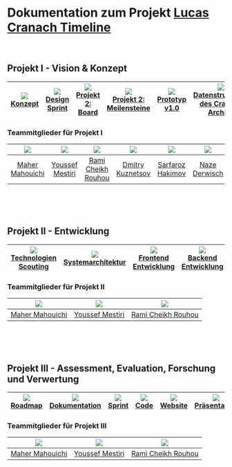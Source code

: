 # Dokumentation zum Projekt [Lucas Cranach Timeline](http://v2202101139598140731.supersrv.de/)
<br>

## Projekt I - Vision & Konzept
| ![](https://img.icons8.com/windows/32/000000/idea.png)<br>[Konzept](https://github.com/ramichr/lucas_cranach_projekt2/wiki/Einf%C3%BChrung) | ![](https://img.icons8.com/windows/32/000000/prototype.png)<br>[Design Sprint](https://github.com/ramichr/lucas_cranach_projekt2/wiki/Design-Sprint) | ![](https://img.icons8.com/windows/32/000000/brief.png)<br>[Projekt 2: Board](https://github.com/ramichr/lucas_cranach_projekt2/projects/2) | ![](https://img.icons8.com/windows/32/000000/brief.png)<br>[Projekt 2: Meilensteine](https://github.com/ramichr/lucas_cranach_projekt2/milestones) | ![](https://img.icons8.com/windows/32/000000/code-file.png)<br>[Prototyp v1.0](https://github.com/ramichr/lucas_cranach_projekt2/tree/master/prototype/v1.0) | ![](https://img.icons8.com/windows/32/000000/code-file.png)<br>[Datenstrukturen des Cranach Archivs](https://github.com/lucascranach/importer/tree/master/docs/json) | ![](https://img.icons8.com/windows/32/000000/repository.png)<br>[Backlog](https://github.com/ramichr/lucas_cranach_projekt2/projects/3) |
|:-------------------------------------------------------------------------------------------------------------------------------------------:|:---------------------------------------------------------------------------------------------------------------:|:-------------------------------------------------------------------------------------------------------------------:|:----------------------------------------------------------------------------------------------------:|:-------------------------------------------------------------------------------------------------------------:|:--------------------------------------------------------------------------------------------------------------------------------:|:--------------------------------------------------------------------------------------------------------------------------------:|

### Teammitglieder für Projekt I

| ![](https://avatars0.githubusercontent.com/u/24878008?s=400&v=4) | ![](https://avatars1.githubusercontent.com/u/25585481?s=400&v=4) | ![](https://avatars0.githubusercontent.com/u/49440303?s=460&u=bbdf6f2769d13ce1198c2294d7cce364a76e53d0&v=4) | ![](https://avatars1.githubusercontent.com/u/57637723?s=400&u=28a67642b34f1440defcdedb2bb49d9e8b56d528&v=4) | ![](https://avatars2.githubusercontent.com/u/56966962?s=400&v=4) | ![](https://avatars0.githubusercontent.com/u/57001669?s=400&v=4)
|:-------------------------------------------------------------------:|:----------------------------------------------------------------:|:----------------------------------------------------------------: | :----------------------------------------------------------------: | :----------------------------------------------------------------: | :----------------------------------------------------------------:
|          [Maher Mahouichi](https://github.com/maherwizy)         |           [Youssef Mestiri](https://github.com/youssefMes)           |          [Rami Cheikh Rouhou](https://github.com/ramichr)          | [Dmitry Kuznetsov](https://github.com/d-kuznetsov)  | [Sarfaroz Hakimov](https://github.com/Sarfaroz) | [Naze Derwisch](https://github.com/naze1982)

<br>
<br>
<br>

## Projekt II - Entwicklung
|  ![](https://img.icons8.com/ios-filled/32/000000/process.png)<br>[Technologien Scouting](https://github.com/ramichr/CRANACH/wiki/Technologien-Scouting) |![](https://img.icons8.com/ios/32/000000/link-company-parent.png)<br>[Systemarchitektur](https://github.com/ramichr/CRANACH/wiki/Systemarchitektur) | ![](https://img.icons8.com/ios/32/000000/react-native.png)<br>   [Frontend Entwicklung](https://github.com/ramichr/CRANACH/wiki/Frontend-Entwicklung) | ![](https://img.icons8.com/ios/32/000000/server.png)<br>   [Backend Entwicklung](https://github.com/ramichr/CRANACH/wiki/Backend-Entwicklung) | ![](https://img.icons8.com/windows/32/000000/repository.png)<br>[Sprint](https://github.com/ramichr/CRANACH/projects/2) | ![](https://img.icons8.com/windows/32/000000/source-code.png)<br>   [Code](https://github.com/ramichr/CRANACH/tree/master/cranach-timeline-code) | ![](https://img.icons8.com/windows/32/000000/prototype.png)<br>   [Website](http://v2202101139598140731.supersrv.de/) |
|:-------------------------------------------------------------------------------------------------------------------------------------------:|:---------------------------------------------------------------------------------------------------------------:|:-------------------------------------------------------------------------------------------------------------------:|:----------------------------------------------------------------------------------------------------:|:-------------------------------------------------------------------------------------------------------------:|:-------------------------------------------------------------------------------------------------------------:|:-------------------------------------------------------------------------------------------------------------------------------------------:|

### Teammitglieder für Projekt II

| ![](https://avatars0.githubusercontent.com/u/24878008?s=200&v=4) | ![](https://avatars1.githubusercontent.com/u/25585481?s=200&v=4) | ![](https://avatars0.githubusercontent.com/u/49440303?s=200&u=bbdf6f2769d13ce1198c2294d7cce364a76e53d0&v=4)  
|:-------------------------------------------------------------------:|:----------------------------------------------------------------:|:----------------------------------------------------------------:  
|          [Maher Mahouichi](https://github.com/maherwizy)         |           [Youssef Mestiri](https://github.com/youssefMes)           |          [Rami Cheikh Rouhou](https://github.com/ramichr)          

<br>
<br>
<br>

## Projekt III - Assessment, Evaluation, Forschung und Verwertung
|  ![](https://img.icons8.com/wired/32/000000/road.png)<br>[Roadmap](https://github.com/ramichr/CRANACH/wiki/Roadmap) | ![](https://img.icons8.com/wired/32/000000/documents.png)<br>[Dokumentation](https://github.com/ramichr/CRANACH/wiki/Dokumentation-Projekt-III) | ![](https://img.icons8.com/windows/32/000000/repository.png)<br>[Sprint](https://github.com/ramichr/CRANACH/projects/2) | ![](https://img.icons8.com/windows/32/000000/source-code.png)<br>   [Code](https://github.com/ramichr/CRANACH/tree/master/cranach-timeline-code) | ![](https://img.icons8.com/windows/32/000000/prototype.png)<br>   [Website](http://v2202101139598140731.supersrv.de/) | ![](https://img.icons8.com/windows/32/000000/training.png)<br>   [Präsentation](https://th-koeln.sciebo.de/s/sbGIIUr9djJCfxy) |
|:-------------------------------------------------------------------------------------------------------------------------------------------:|:---------------------------------------------------------------------------------------------------------------:|:-------------------------------------------------------------------------------------------------------------------:|:----------------------------------------------------------------------------------------------------:|:-------------------------------------------------------------------------------------------------------------:|:-------------------------------------------------------------------------------------------------------------:|

### Teammitglieder für Projekt III

| ![](https://avatars0.githubusercontent.com/u/24878008?s=200&v=4) | ![](https://avatars1.githubusercontent.com/u/25585481?s=200&v=4) | ![](https://avatars0.githubusercontent.com/u/49440303?s=200&u=bbdf6f2769d13ce1198c2294d7cce364a76e53d0&v=4)  
|:-------------------------------------------------------------------:|:----------------------------------------------------------------:|:----------------------------------------------------------------:  
|          [Maher Mahouichi](https://github.com/maherwizy)         |           [Youssef Mestiri](https://github.com/youssefMes)           |          [Rami Cheikh Rouhou](https://github.com/ramichr)          




<!--
# Lucas Cranach Timeline

Projektgegenstand ist das [Lucas Cranach Timeline- Projekt 2019](https://th-koeln.github.io/mi-bachelor-screendesign/projekt-2019/)

> Im Oktober 2009 begannen acht große Museen in Europa und den USA gemeinsam mit dem Museum Kunstpalast in Düsseldorf und der Technischen Hochschule Köln ein Forschungsprojekt zur digitalen Erschließung der Gemälde eines der bedeutendsten Maler der deutschen Renaissance: Lucas Cranach der Ältere. Gefördert wird das Projekt von der Andrew W. Mellon Foundation als Teil einer größeren Initiative, deren Ziel es ist, eine internetbasierte Infrastruktur für den Austausch und die Vermittlung neuer kunsthistorischer, technologischer und naturwissenschaftlicher Forschungsergebnisse zu entwickeln, welche die Grenzen von Institutionen und internationalen Grenzen überschreitet. Der umfangreiche Fundus an Bild- und Textinformationen soll der Öffentlichkeit ein tieferes Verständnis der Kunst Lucas Cranachs ermöglichen und die Forscher künftig dabei unterstützen, u.a. Fragen zu Zuschreibung und Werkstattorganisation zu beantworten.

## Projekt Entwicklung - Cranach-Timeline

Ziel in dieser Phase des Projekts ist die Fortführung der erarbeiteten Konzepte des [Projekts - Vision und Konzept](https://www.medieninformatik.th-koeln.de/study/master/moduls/ma_modul_projekt_visionkonzept/). Als Ergebnis soll ein _Minimum Viable Product_ entwickelt und weiterentwickelt werden.


## Entwicklungsorganisation

### 1. Sprint

https://github.com/ramichr/lucas_cranach_projekt2/projects/2

## Wiki
-->

